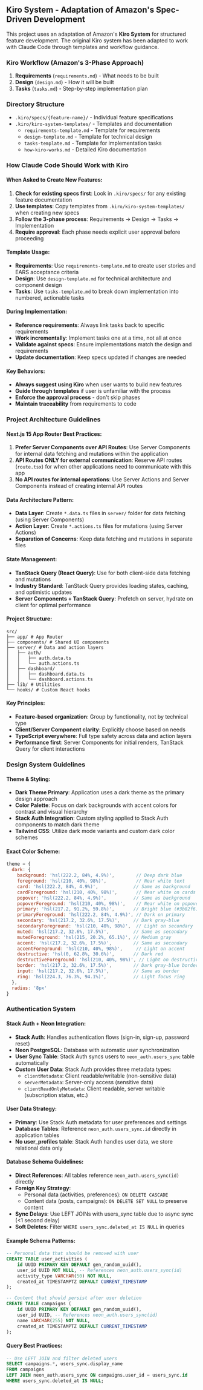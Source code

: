 ## Kiro System - Adaptation of Amazon's Spec-Driven Development

This project uses an adaptation of Amazon's **Kiro System** for structured feature development. The original Kiro system has been adapted to work with Claude Code through templates and workflow guidance.

### Kiro Workflow (Amazon's 3-Phase Approach)
1. **Requirements** (`requirements.md`) - What needs to be built
2. **Design** (`design.md`) - How it will be built  
3. **Tasks** (`tasks.md`) - Step-by-step implementation plan

### Directory Structure
- `.kiro/specs/{feature-name}/` - Individual feature specifications
- `.kiro/kiro-system-templates/` - Templates and documentation
  - `requirements-template.md` - Template for requirements
  - `design-template.md` - Template for technical design
  - `tasks-template.md` - Template for implementation tasks
  - `how-kiro-works.md` - Detailed Kiro documentation

### How Claude Code Should Work with Kiro

#### When Asked to Create New Features:
1. **Check for existing specs first**: Look in `.kiro/specs/` for any existing feature documentation
2. **Use templates**: Copy templates from `.kiro/kiro-system-templates/` when creating new specs
3. **Follow the 3-phase process**: Requirements → Design → Tasks → Implementation
4. **Require approval**: Each phase needs explicit user approval before proceeding

#### Template Usage:
- **Requirements**: Use `requirements-template.md` to create user stories and EARS acceptance criteria
- **Design**: Use `design-template.md` for technical architecture and component design
- **Tasks**: Use `tasks-template.md` to break down implementation into numbered, actionable tasks

#### During Implementation:
- **Reference requirements**: Always link tasks back to specific requirements
- **Work incrementally**: Implement tasks one at a time, not all at once
- **Validate against specs**: Ensure implementations match the design and requirements
- **Update documentation**: Keep specs updated if changes are needed

#### Key Behaviors:
- **Always suggest using Kiro** when user wants to build new features
- **Guide through templates** if user is unfamiliar with the process
- **Enforce the approval process** - don't skip phases
- **Maintain traceability** from requirements to code

### Project Architecture Guidelines

#### Next.js 15 App Router Best Practices:
1. **Prefer Server Components over API Routes**: Use Server Components for internal data fetching and mutations within the application
2. **API Routes ONLY for external communication**: Reserve API routes (`route.tsx`) for when other applications need to communicate with this app
3. **No API routes for internal operations**: Use Server Actions and Server Components instead of creating internal API routes

#### Data Architecture Pattern:
- **Data Layer**: Create `*.data.ts` files in `server/` folder for data fetching (using Server Components)
- **Action Layer**: Create `*.actions.ts` files for mutations (using Server Actions)
- **Separation of Concerns**: Keep data fetching and mutations in separate files

#### State Management:
- **TanStack Query (React Query)**: Use for both client-side data fetching and mutations
- **Industry Standard**: TanStack Query provides loading states, caching, and optimistic updates
- **Server Components + TanStack Query**: Prefetch on server, hydrate on client for optimal performance

#### Project Structure:
```
src/
├── app/ # App Router
├── components/ # Shared UI components
├── server/ # Data and action layers
│   ├── auth/
│   │   ├── auth.data.ts
│   │   └── auth.actions.ts
│   ├── dashboard/
│   │   ├── dashboard.data.ts
│   │   └── dashboard.actions.ts
├── lib/ # Utilities
└── hooks/ # Custom React hooks
```

#### Key Principles:
- **Feature-based organization**: Group by functionality, not by technical type
- **Client/Server Component clarity**: Explicitly choose based on needs
- **TypeScript everywhere**: Full type safety across data and action layers
- **Performance first**: Server Components for initial renders, TanStack Query for client interactions

### Design System Guidelines

#### Theme & Styling:
- **Dark Theme Primary**: Application uses a dark theme as the primary design approach
- **Color Palette**: Focus on dark backgrounds with accent colors for contrast and visual hierarchy
- **Stack Auth Integration**: Custom styling applied to Stack Auth components to match dark theme
- **Tailwind CSS**: Utilize dark mode variants and custom dark color schemes

#### Exact Color Scheme:
```javascript
theme = {
  dark: {
    background: 'hsl(222.2, 84%, 4.9%)',        // Deep dark blue
    foreground: 'hsl(210, 40%, 98%)',           // Near white text
    card: 'hsl(222.2, 84%, 4.9%)',             // Same as background
    cardForeground: 'hsl(210, 40%, 98%)',       // Near white on cards
    popover: 'hsl(222.2, 84%, 4.9%)',          // Same as background
    popoverForeground: 'hsl(210, 40%, 98%)',    // Near white on popovers
    primary: 'hsl(217.2, 91.2%, 59.8%)',       // Bright blue (#3b82f6)
    primaryForeground: 'hsl(222.2, 84%, 4.9%)', // Dark on primary
    secondary: 'hsl(217.2, 32.6%, 17.5%)',     // Dark gray-blue
    secondaryForeground: 'hsl(210, 40%, 98%)',  // Light on secondary
    muted: 'hsl(217.2, 32.6%, 17.5%)',         // Same as secondary
    mutedForeground: 'hsl(215, 20.2%, 65.1%)', // Medium gray
    accent: 'hsl(217.2, 32.6%, 17.5%)',        // Same as secondary
    accentForeground: 'hsl(210, 40%, 98%)',     // Light on accent
    destructive: 'hsl(0, 62.8%, 30.6%)',       // Dark red
    destructiveForeground: 'hsl(210, 40%, 98%)', // Light on destructive
    border: 'hsl(217.2, 32.6%, 17.5%)',        // Dark gray-blue borders
    input: 'hsl(217.2, 32.6%, 17.5%)',         // Same as border
    ring: 'hsl(224.3, 76.3%, 94.1%)',          // Light focus ring
  },
  radius: '8px'
}
```

### Authentication System

#### Stack Auth + Neon Integration:
- **Stack Auth**: Handles authentication flows (sign-in, sign-up, password reset)
- **Neon PostgreSQL**: Database with automatic user synchronization
- **User Sync Table**: Stack Auth syncs users to `neon_auth.users_sync` table automatically
- **Custom User Data**: Stack Auth provides three metadata types:
  - `clientMetadata`: Client readable/writable (non-sensitive data)
  - `serverMetadata`: Server-only access (sensitive data)
  - `clientReadOnlyMetadata`: Client readable, server writable (subscription status, etc.)

#### User Data Strategy:
- **Primary**: Use Stack Auth metadata for user preferences and settings
- **Database Tables**: Reference `neon_auth.users_sync.id` directly in application tables
- **No user_profiles table**: Stack Auth handles user data, we store relational data only

#### Database Schema Guidelines:
- **Direct References**: All tables reference `neon_auth.users_sync(id)` directly
- **Foreign Key Strategy**:
  - Personal data (activities, preferences): `ON DELETE CASCADE`
  - Content data (posts, campaigns): `ON DELETE SET NULL` to preserve content
- **Sync Delays**: Use LEFT JOINs with users_sync table due to async sync (<1 second delay)
- **Soft Deletes**: Filter `WHERE users_sync.deleted_at IS NULL` in queries

#### Example Schema Patterns:
```sql
-- Personal data that should be removed with user
CREATE TABLE user_activities (
    id UUID PRIMARY KEY DEFAULT gen_random_uuid(),
    user_id UUID NOT NULL, -- References neon_auth.users_sync(id)
    activity_type VARCHAR(50) NOT NULL,
    created_at TIMESTAMPTZ DEFAULT CURRENT_TIMESTAMP
);

-- Content that should persist after user deletion
CREATE TABLE campaigns (
    id UUID PRIMARY KEY DEFAULT gen_random_uuid(),
    user_id UUID, -- References neon_auth.users_sync(id)
    name VARCHAR(255) NOT NULL,
    created_at TIMESTAMPTZ DEFAULT CURRENT_TIMESTAMP
);
```

#### Query Best Practices:
```sql
-- Use LEFT JOIN and filter deleted users
SELECT campaigns.*, users_sync.display_name
FROM campaigns
LEFT JOIN neon_auth.users_sync ON campaigns.user_id = users_sync.id
WHERE users_sync.deleted_at IS NULL;
```
